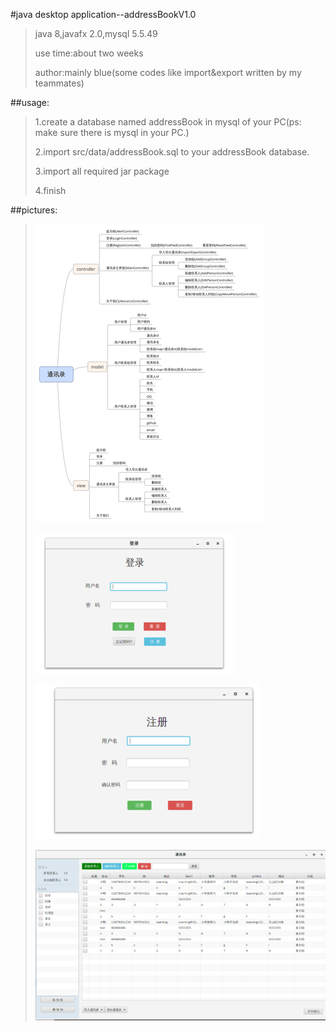#java desktop application--addressBookV1.0

>java 8,javafx 2.0,mysql 5.5.49
>
>use time:about two weeks
>
>author:mainly blue(some codes like import&export written by my teammates)
>
##usage:
>
>    1.create a database named addressBook in mysql of your PC(ps: make sure there is mysql in your PC.)
>
>    2.import src/data/addressBook.sql to your addressBook database.
>
>    3.import all required jar package
>
>    4.finish
>
##pictures:
>
>    ![architecture](/pictures/architecture.png)
>
>    ![login](/pictures/login.png)
>
>    ![register](/pictures/register.png)
>
>    ![main](/pictures/main.png)
